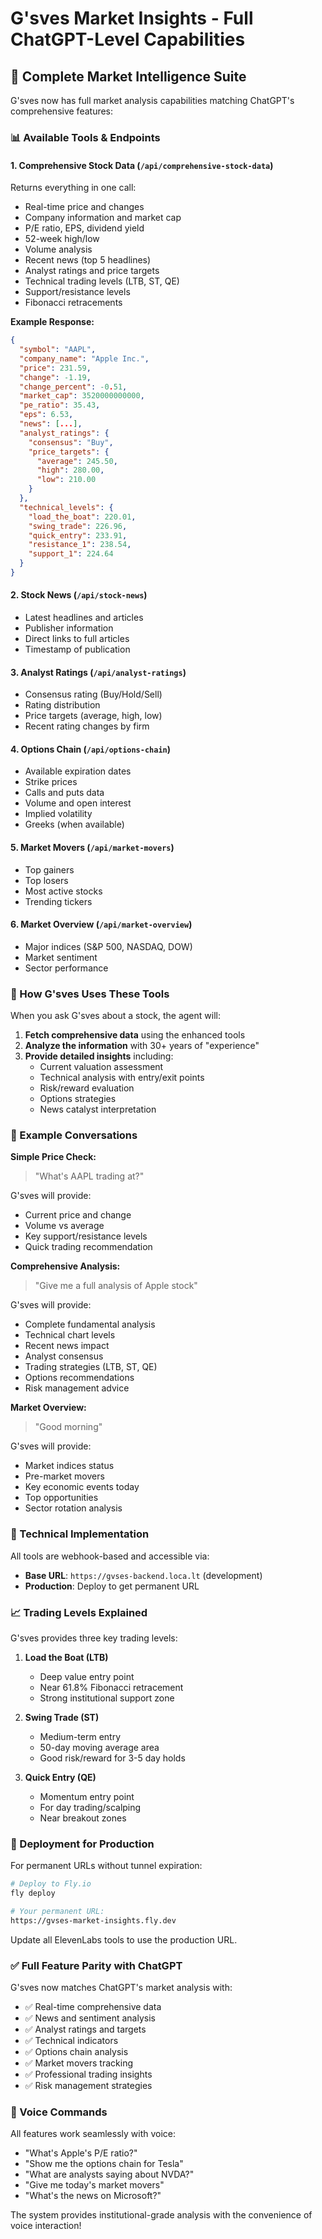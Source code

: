 # G'sves Market Insights - Full ChatGPT-Level Capabilities

## 🚀 Complete Market Intelligence Suite

G'sves now has full market analysis capabilities matching ChatGPT's comprehensive features:

### 📊 Available Tools & Endpoints

#### 1. **Comprehensive Stock Data** (`/api/comprehensive-stock-data`)
Returns everything in one call:
- Real-time price and changes
- Company information and market cap
- P/E ratio, EPS, dividend yield
- 52-week high/low
- Volume analysis
- Recent news (top 5 headlines)
- Analyst ratings and price targets
- Technical trading levels (LTB, ST, QE)
- Support/resistance levels
- Fibonacci retracements

**Example Response:**
```json
{
  "symbol": "AAPL",
  "company_name": "Apple Inc.",
  "price": 231.59,
  "change": -1.19,
  "change_percent": -0.51,
  "market_cap": 3520000000000,
  "pe_ratio": 35.43,
  "eps": 6.53,
  "news": [...],
  "analyst_ratings": {
    "consensus": "Buy",
    "price_targets": {
      "average": 245.50,
      "high": 280.00,
      "low": 210.00
    }
  },
  "technical_levels": {
    "load_the_boat": 220.01,
    "swing_trade": 226.96,
    "quick_entry": 233.91,
    "resistance_1": 238.54,
    "support_1": 224.64
  }
}
```

#### 2. **Stock News** (`/api/stock-news`)
- Latest headlines and articles
- Publisher information
- Direct links to full articles
- Timestamp of publication

#### 3. **Analyst Ratings** (`/api/analyst-ratings`)
- Consensus rating (Buy/Hold/Sell)
- Rating distribution
- Price targets (average, high, low)
- Recent rating changes by firm

#### 4. **Options Chain** (`/api/options-chain`)
- Available expiration dates
- Strike prices
- Calls and puts data
- Volume and open interest
- Implied volatility
- Greeks (when available)

#### 5. **Market Movers** (`/api/market-movers`)
- Top gainers
- Top losers
- Most active stocks
- Trending tickers

#### 6. **Market Overview** (`/api/market-overview`)
- Major indices (S&P 500, NASDAQ, DOW)
- Market sentiment
- Sector performance

### 🎯 How G'sves Uses These Tools

When you ask G'sves about a stock, the agent will:

1. **Fetch comprehensive data** using the enhanced tools
2. **Analyze the information** with 30+ years of "experience"
3. **Provide detailed insights** including:
   - Current valuation assessment
   - Technical analysis with entry/exit points
   - Risk/reward evaluation
   - Options strategies
   - News catalyst interpretation

### 💬 Example Conversations

**Simple Price Check:**
> "What's AAPL trading at?"

G'sves will provide:
- Current price and change
- Volume vs average
- Key support/resistance levels
- Quick trading recommendation

**Comprehensive Analysis:**
> "Give me a full analysis of Apple stock"

G'sves will provide:
- Complete fundamental analysis
- Technical chart levels
- Recent news impact
- Analyst consensus
- Trading strategies (LTB, ST, QE)
- Options recommendations
- Risk management advice

**Market Overview:**
> "Good morning"

G'sves will provide:
- Market indices status
- Pre-market movers
- Key economic events today
- Top opportunities
- Sector rotation analysis

### 🔧 Technical Implementation

All tools are webhook-based and accessible via:
- **Base URL**: `https://gvses-backend.loca.lt` (development)
- **Production**: Deploy to get permanent URL

### 📈 Trading Levels Explained

G'sves provides three key trading levels:

1. **Load the Boat (LTB)** 
   - Deep value entry point
   - Near 61.8% Fibonacci retracement
   - Strong institutional support zone

2. **Swing Trade (ST)**
   - Medium-term entry
   - 50-day moving average area
   - Good risk/reward for 3-5 day holds

3. **Quick Entry (QE)**
   - Momentum entry point
   - For day trading/scalping
   - Near breakout zones

### 🚀 Deployment for Production

For permanent URLs without tunnel expiration:

```bash
# Deploy to Fly.io
fly deploy

# Your permanent URL:
https://gvses-market-insights.fly.dev
```

Update all ElevenLabs tools to use the production URL.

### ✅ Full Feature Parity with ChatGPT

G'sves now matches ChatGPT's market analysis with:
- ✅ Real-time comprehensive data
- ✅ News and sentiment analysis
- ✅ Analyst ratings and targets
- ✅ Technical indicators
- ✅ Options chain analysis
- ✅ Market movers tracking
- ✅ Professional trading insights
- ✅ Risk management strategies

### 🎤 Voice Commands

All features work seamlessly with voice:
- "What's Apple's P/E ratio?"
- "Show me the options chain for Tesla"
- "What are analysts saying about NVDA?"
- "Give me today's market movers"
- "What's the news on Microsoft?"

The system provides institutional-grade analysis with the convenience of voice interaction!